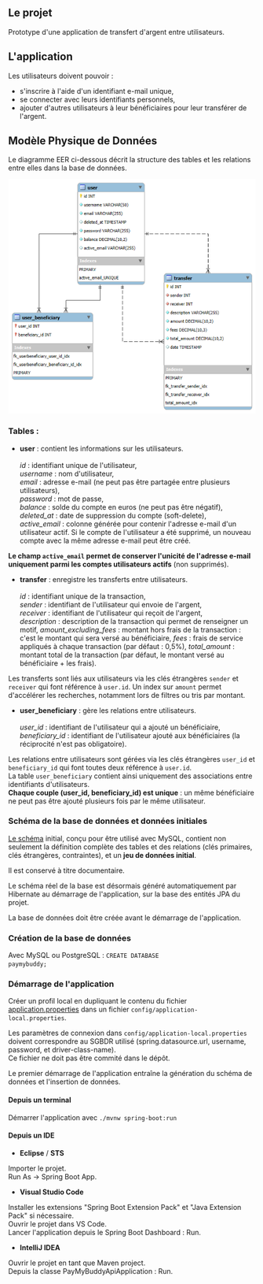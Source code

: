 ## Le projet

Prototype d'une application de transfert d'argent entre utilisateurs. 

## L'application

Les utilisateurs doivent pouvoir :
 - s'inscrire à l'aide d'un identifiant e-mail unique,
 - se connecter avec leurs identifiants personnels,
 - ajouter d'autres utilisateurs à leur bénéficiaires pour leur transférer de l'argent. 

## Modèle Physique de Données

Le diagramme EER ci-dessous décrit la structure des tables et les relations entre elles dans la base de données.

![alt text](paymybuddy.png)

### Tables :
- **user** : contient les informations sur les utilisateurs.<br>  
*id* : identifiant unique de l'utilisateur,<br>
*username* : nom d'utilisateur,<br>
*email* : adresse e-mail (ne peut pas être partagée entre plusieurs utilisateurs),<br>
*password* : mot de passe,<br>
*balance* : solde du compte en euros (ne peut pas être négatif),<br>
*deleted_at* : date de suppression du compte (soft-delete),<br>
*active_email* : colonne générée pour contenir l'adresse e-mail d'un utilisateur actif. Si le compte de l'utilisateur a été supprimé, un nouveau compte avec la même adresse e-mail peut être créé.<br>

**Le champ `active_email` permet de conserver l'unicité de l'adresse e-mail uniquement parmi les comptes utilisateurs actifs** (non supprimés).   
   
- **transfer** : enregistre les transferts entre utilisateurs.<br>  
*id* : identifiant unique de la transaction,<br>
*sender* : identifiant de l'utilisateur qui envoie de l'argent,<br>
*receiver* : identifiant de l'utilisateur qui reçoit de l'argent,<br>
*description* : description de la transaction qui permet de renseigner un motif,
*amount_excluding_fees* : montant hors frais de la transaction : c'est le montant qui sera versé au bénéficiaire,
*fees* : frais de service appliqués à chaque transaction (par défaut : 0,5%),
*total_amount* : montant total de la transaction (par défaut, le montant versé au bénéficiaire + les frais).<br>
  
Les transferts sont liés aux utilisateurs via les clés étrangères `sender` et `receiver` qui font référence à `user.id`. 
Un index sur `amount` permet d'accélérer les recherches, notamment lors de filtres ou tris par montant.
   
- **user_beneficiary** : gère les relations entre utilisateurs.<br>  
*user_id* : identifiant de l'utilisateur qui a ajouté un bénéficiaire,<br>
*beneficiary_id* : identifiant de l'utilisateur ajouté aux bénéficiaires (la réciprocité n'est pas obligatoire).<br>
   
Les relations entre utilisateurs sont gérées via les clés étrangères `user_id` et `beneficiary_id` qui font toutes deux référence à `user.id`.<br>
La table `user_beneficiary` contient ainsi uniquement des associations entre identifiants d'utilisateurs.<br>
**Chaque couple (user_id, beneficiary_id) est unique** : un même bénéficiaire ne peut pas être ajouté plusieurs fois par le même utilisateur.<br>

### Schéma de la base de données et données initiales

[Le schéma](docs/schema.sql) initial, conçu pour être utilisé avec MySQL, contient non seulement la définition complète des tables et des relations (clés primaires, clés étrangères, contraintes), et un **jeu de données initial**.   

Il est conservé à titre documentaire.

Le schéma réel de la base est désormais généré automatiquement par Hibernate au démarrage de l'application, sur la base des entités JPA du projet.

La base de données doit être créée avant le démarrage de l'application. 

### Création de la base de données

Avec MySQL ou PostgreSQL : 
<code>CREATE DATABASE paymybuddy;</code>

### Démarrage de l'application

Créer un profil local en dupliquant le contenu du fichier [application.properties](src/main/resources/application.properties) dans un fichier `config/application-local.properties`. 

Les paramètres de connexion dans `config/application-local.properties` doivent correspondre au SGBDR utilisé (spring.datasource.url, username, password, et driver-class-name).   
Ce fichier ne doit pas être commité dans le dépôt.

Le premier démarrage de l'application entraîne la génération du schéma de données et l'insertion de données. 

#### Depuis un terminal

Démarrer l'application avec <code>./mvnw spring-boot:run</code>

#### Depuis un IDE
 - **Eclipse** / **STS**

Importer le projet.  
Run As -> Spring Boot App.

 - **Visual Studio Code**

Installer les extensions "Spring Boot Extension Pack" et "Java Extension Pack" si nécessaire.   
Ouvrir le projet dans VS Code.  
Lancer l'application depuis le Spring Boot Dashboard : Run. 

 - **IntelliJ IDEA**

Ouvrir le projet en tant que Maven project.  
Depuis la classe PayMyBuddyApiApplication : Run. 